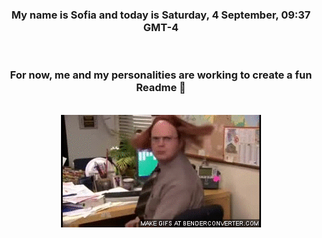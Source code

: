 


<div align="center">
<h3 >My name is Sofia and today is Saturday, 4 September, 09:37 GMT-4</h3><br>
<h3 >For now, me and my personalities are working to create a fun Readme 👋
</h3><br>
<img src='img/dwight.gif' alt='working...'/>
</div>
